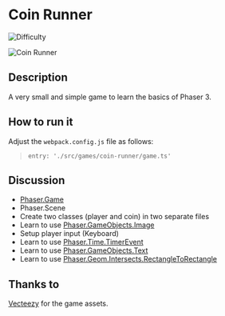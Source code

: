 # Coin Runner

![Difficulty](https://img.shields.io/badge/Difficulty-Beginner-green.svg)

![Coin Runner](https://github.com/digitsensitive/phaser3-typescript/blob/master/assets/github/coin-runner.png)

## Description

A very small and simple game to learn the basics of Phaser 3.

## How to run it

Adjust the `webpack.config.js` file as follows:
> `entry: './src/games/coin-runner/game.ts'`

## Discussion

* [Phaser.Game](https://github.com/digitsensitive/phaser3-typescript/blob/master/tutorials/phaser-game.md)
* Phaser.Scene
* Create two classes (player and coin) in two separate files
* Learn to use [Phaser.GameObjects.Image](https://github.com/digitsensitive/phaser3-typescript/blob/master/cheatsheets/gameobjects/image.md)
* Setup player input (Keyboard)
* Learn to use [Phaser.Time.TimerEvent](https://github.com/photonstorm/phaser/blob/7c46cffdbadd56ab12d829519919c54402185642/src/time/TimerEvent.js)
* Learn to use [Phaser.GameObjects.Text](https://github.com/photonstorm/phaser/blob/31bf979eb25c70441b8228d5c9643a97746ea7fa/src/gameobjects/text/TextStyle.js)
* Learn to use [Phaser.Geom.Intersects.RectangleToRectangle](https://github.com/photonstorm/phaser/blob/d1f5f8a82b4a64d2a6a6a269e148232b51661a19/src/geom/intersects/RectangleToRectangle.js)

## Thanks to

[Vecteezy](https://www.vecteezy.com "Vecteezy") for the game assets.
